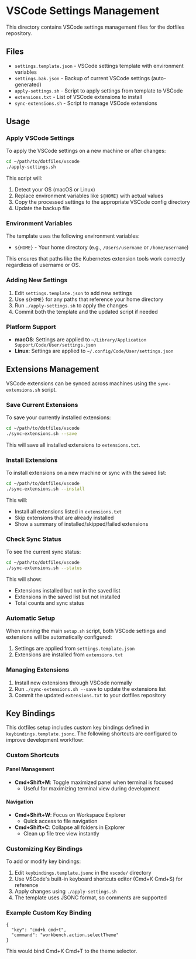 # VSCode Settings Management

This directory contains VSCode settings management files for the dotfiles repository.

## Files

- `settings.template.json` - VSCode settings template with environment variables
- `settings.bak.json` - Backup of current VSCode settings (auto-generated)
- `apply-settings.sh` - Script to apply settings from template to VSCode
- `extensions.txt` - List of VSCode extensions to install
- `sync-extensions.sh` - Script to manage VSCode extensions

## Usage

### Apply VSCode Settings

To apply the VSCode settings on a new machine or after changes:

```bash
cd ~/path/to/dotfiles/vscode
./apply-settings.sh
```

This script will:

1. Detect your OS (macOS or Linux)
2. Replace environment variables like `${HOME}` with actual values
3. Copy the processed settings to the appropriate VSCode config directory
4. Update the backup file

### Environment Variables

The template uses the following environment variables:

- `${HOME}` - Your home directory (e.g., `/Users/username` or `/home/username`)

This ensures that paths like the Kubernetes extension tools work correctly regardless of username or OS.

### Adding New Settings

1. Edit `settings.template.json` to add new settings
2. Use `${HOME}` for any paths that reference your home directory
3. Run `./apply-settings.sh` to apply the changes
4. Commit both the template and the updated script if needed

### Platform Support

- **macOS**: Settings are applied to `~/Library/Application Support/Code/User/settings.json`
- **Linux**: Settings are applied to `~/.config/Code/User/settings.json`

## Extensions Management

VSCode extensions can be synced across machines using the `sync-extensions.sh` script.

### Save Current Extensions

To save your currently installed extensions:

```bash
cd ~/path/to/dotfiles/vscode
./sync-extensions.sh --save
```

This will save all installed extensions to `extensions.txt`.

### Install Extensions

To install extensions on a new machine or sync with the saved list:

```bash
cd ~/path/to/dotfiles/vscode
./sync-extensions.sh --install
```

This will:
- Install all extensions listed in `extensions.txt`
- Skip extensions that are already installed
- Show a summary of installed/skipped/failed extensions

### Check Sync Status

To see the current sync status:

```bash
cd ~/path/to/dotfiles/vscode
./sync-extensions.sh --status
```

This will show:
- Extensions installed but not in the saved list
- Extensions in the saved list but not installed
- Total counts and sync status

### Automatic Setup

When running the main `setup.sh` script, both VSCode settings and extensions will be automatically configured:

1. Settings are applied from `settings.template.json`
2. Extensions are installed from `extensions.txt`

### Managing Extensions

1. Install new extensions through VSCode normally
2. Run `./sync-extensions.sh --save` to update the extensions list
3. Commit the updated `extensions.txt` to your dotfiles repository

## Key Bindings

This dotfiles setup includes custom key bindings defined in `keybindings.template.jsonc`. The following shortcuts are configured to improve development workflow:

### Custom Shortcuts

#### Panel Management
- **Cmd+Shift+M**: Toggle maximized panel when terminal is focused
  - Useful for maximizing terminal view during development

#### Navigation
- **Cmd+Shift+W**: Focus on Workspace Explorer
  - Quick access to file navigation
- **Cmd+Shift+C**: Collapse all folders in Explorer
  - Clean up file tree view instantly


### Customizing Key Bindings

To add or modify key bindings:

1. Edit `keybindings.template.jsonc` in the `vscode/` directory
2. Use VSCode's built-in keyboard shortcuts editor (Cmd+K Cmd+S) for reference
3. Apply changes using `./apply-settings.sh`
4. The template uses JSONC format, so comments are supported

### Example Custom Key Binding

```jsonc
{
  "key": "cmd+k cmd+t",
  "command": "workbench.action.selectTheme"
}
```

This would bind Cmd+K Cmd+T to the theme selector.
